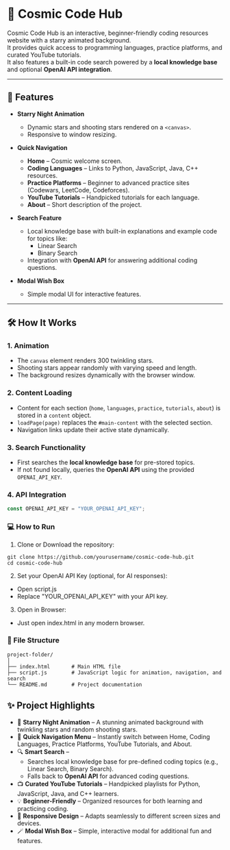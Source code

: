 # 🌌 Cosmic Code Hub

Cosmic Code Hub is an interactive, beginner-friendly coding resources website with a starry animated background.  
It provides quick access to programming languages, practice platforms, and curated YouTube tutorials.  
It also features a built-in code search powered by a **local knowledge base** and optional **OpenAI API integration**.

---

## 🚀 Features

- **Starry Night Animation**
  - Dynamic stars and shooting stars rendered on a `<canvas>`.
  - Responsive to window resizing.

- **Quick Navigation**
  - **Home** – Cosmic welcome screen.
  - **Coding Languages** – Links to Python, JavaScript, Java, C++ resources.
  - **Practice Platforms** – Beginner to advanced practice sites (Codewars, LeetCode, Codeforces).
  - **YouTube Tutorials** – Handpicked tutorials for each language.
  - **About** – Short description of the project.

- **Search Feature**
  - Local knowledge base with built-in explanations and example code for topics like:
    - Linear Search
    - Binary Search
  - Integration with **OpenAI API** for answering additional coding questions.

- **Modal Wish Box**
  - Simple modal UI for interactive features.

---

## 🛠️ How It Works

### **1. Animation**
- The `canvas` element renders 300 twinkling stars.
- Shooting stars appear randomly with varying speed and length.
- The background resizes dynamically with the browser window.

### **2. Content Loading**
- Content for each section (`home`, `languages`, `practice`, `tutorials`, `about`) is stored in a `content` object.
- `loadPage(page)` replaces the `#main-content` with the selected section.
- Navigation links update their active state dynamically.

### **3. Search Functionality**
- First searches the **local knowledge base** for pre-stored topics.
- If not found locally, queries the **OpenAI API** using the provided `OPENAI_API_KEY`.

### **4. API Integration**
```javascript
const OPENAI_API_KEY = "YOUR_OPENAI_API_KEY";
```

### **💻 How to Run**
1. Clone or Download the repository:
```
git clone https://github.com/yourusername/cosmic-code-hub.git
cd cosmic-code-hub
```
2. Set your OpenAI API Key (optional, for AI responses):
- Open script.js
- Replace "YOUR_OPENAI_API_KEY" with your API key.

3. Open in Browser:
- Just open index.html in any modern browser.
  
### **📂 File Structure**
```
project-folder/
│
├── index.html       # Main HTML file
├── script.js        # JavaScript logic for animation, navigation, and search
└── README.md        # Project documentation
```
## ✨ Project Highlights

- 🌌 **Starry Night Animation** – A stunning animated background with twinkling stars and random shooting stars.
- 🧭 **Quick Navigation Menu** – Instantly switch between Home, Coding Languages, Practice Platforms, YouTube Tutorials, and About.
- 🔍 **Smart Search** –  
  - Searches local knowledge base for pre-defined coding topics (e.g., Linear Search, Binary Search).  
  - Falls back to **OpenAI API** for advanced coding questions.
- 📺 **Curated YouTube Tutorials** – Handpicked playlists for Python, JavaScript, Java, and C++ learners.
- 💡 **Beginner-Friendly** – Organized resources for both learning and practicing coding.
- 🎯 **Responsive Design** – Adapts seamlessly to different screen sizes and devices.
- 🪄 **Modal Wish Box** – Simple, interactive modal for additional fun and features.

